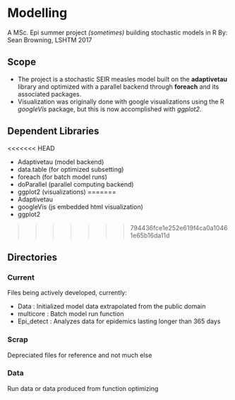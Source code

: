 # Modelling
A MSc. Epi summer project *(sometimes)* building stochastic models in R
By: Sean Browning, LSHTM 2017

## Scope
  * The project is a stochastic SEIR measles model built on the **adaptivetau**
    library and optimized with a parallel backend through **foreach** and its
    associated packages.
  * Visualization was originally done with google visualizations using the R *googleVis*
    package, but this is now accomplished with *ggplot2*.

## Dependent Libraries
<<<<<<< HEAD
* Adaptivetau (model backend)
* data.table (for optimized subsetting)
* foreach (for batch model runs)
* doParallel (parallel computing backend)
* ggplot2 (visualizations)
=======
* Adaptivetau
* googleVis (js embedded html visualization)
* ggplot2
>>>>>>> 794436fce1e252e619f4ca0a10461e65b16da11d

## Directories
### Current
  Files being actively developed, currently:
  * Data : Initialized model data extrapolated from the public domain
  * multicore : Batch model run function
  * Epi_detect : Analyzes data for epidemics lasting longer than 365 days
### Scrap
  Depreciated files for reference and not much else
### Data
  Run data or data produced from function optimizing
